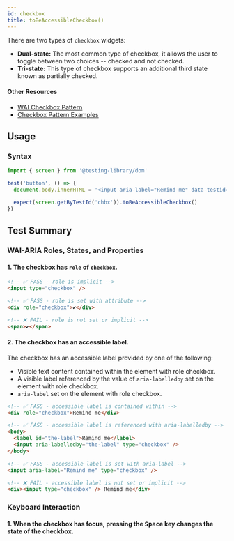 ```yaml
---
id: checkbox
title: toBeAccessibleCheckbox()
---
```


There are two types of `checkbox` widgets:

- **Dual-state:** The most common type of checkbox, it allows the user to toggle between two choices -- checked and not checked.
- **Tri-state:** This type of checkbox supports an additional third state known as partially checked.

#### Other Resources

- [WAI Checkbox Pattern](https://www.w3.org/WAI/ARIA/apg/patterns/checkbox/)
- [Checkbox Pattern Examples](https://www.w3.org/WAI/ARIA/apg/example-index/checkbox/checkbox.html)

## Usage

### Syntax

```js
import { screen } from '@testing-library/dom'

test('button', () => {
  document.body.innerHTML = '<input aria-label="Remind me" data-testid="chbx" type="checkbox" />'

  expect(screen.getByTestId('chbx')).toBeAccessibleCheckbox()
})
```

## Test Summary

### WAI-ARIA Roles, States, and Properties

#### 1. The checkbox has `role` of `checkbox`.

```html
<!-- ✅ PASS - role is implicit -->
<input type="checkbox" />

<!-- ✅ PASS - role is set with attribute -->
<div role="checkbox">✔</div>

<!-- ❌ FAIL - role is not set or implicit -->
<span>✔</span>
```

#### 2. The checkbox has an accessible label.

The checkbox has an accessible label provided by one of the following:

- Visible text content contained within the element with role checkbox.
- A visible label referenced by the value of `aria-labelledby` set on the element with role checkbox.
- `aria-label` set on the element with role checkbox.

```html
<!-- ✅ PASS - accessible label is contained within -->
<div role="checkbox">Remind me</div>

<!-- ✅ PASS - accessible label is referenced with aria-labelledby -->
<body>
  <label id="the-label">Remind me</label>
  <input aria-labelledby="the-label" type="checkbox" />
</body>

<!-- ✅ PASS - accessible label is set with aria-label -->
<input aria-label="Remind me" type="checkbox" />

<!-- ❌ FAIL - accessible label is not set or implicit -->
<div><input type="checkbox" /> Remind me</div>
```

### Keyboard Interaction

#### 1. When the checkbox has focus, pressing the <kbd>Space</kbd> key changes the state of the checkbox.
